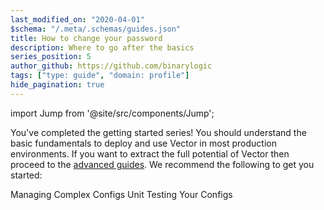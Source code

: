 ```yaml
---
last_modified_on: "2020-04-01"
$schema: "/.meta/.schemas/guides.json"
title: How to change your password
description: Where to go after the basics
series_position: 5
author_github: https://github.com/binarylogic
tags: ["type: guide", "domain: profile"]
hide_pagination: true
---
```


import Jump from '@site/src/components/Jump';

You've completed the getting started series! You should understand the basic
fundamentals to deploy and use Vector in most production environments. If you
want to extract the full potential of Vector then proceed to the
[advanced guides][guides.advanced]. We recommend the following to get you
started:

<Jump to="/guides/advanced/listings/" leftIcon="book">
  Managing Complex Configs
</Jump>
<Jump to="/guides/advanced/calendar/" leftIcon="book">
  Unit Testing Your Configs
</Jump>


[guides.advanced]: /guides/advanced/
